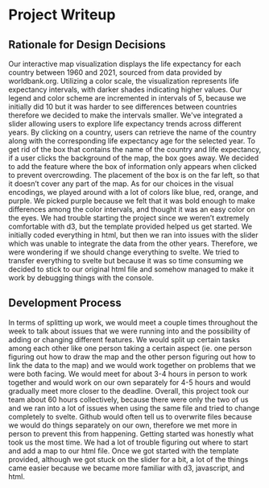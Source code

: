 # Project Writeup

## Rationale for Design Decisions

Our interactive map visualization displays the life expectancy for each country between 1960 and 2021, sourced from data provided by worldbank.org. Utilizing a color scale, the visualization represents life expectancy intervals, with darker shades indicating higher values. Our legend and color scheme are incremented in intervals of 5, because we initially did 10 but it was harder to see differences between countries therefore we decided to make the intervals smaller. We've integrated a slider allowing users to explore life expectancy trends across different years. By clicking on a country, users can retrieve the name of the country along with the corresponding life expectancy age for the selected year. To get rid of the box that contains the name of the country and life expectancy, if a user clicks the background of the map, the box goes away. We decided to add the feature where the box of information only appears when clicked to prevent overcrowding. The placement of the box is on the far left, so that it doesn’t cover any part of the map. As for our choices in the visual encodings, we played around with a lot of colors like blue, red, orange, and purple. We picked purple because we felt that it was bold enough to make differences among the color intervals, and thought it was an easy color on the eyes. We had trouble starting the project since we weren’t extremely comfortable with d3, but the template provided helped us get started. We initially coded everything in html, but then we ran into issues with the slider which was unable to integrate the data from the other years. Therefore, we were wondering if we should change everything to svelte. We tried to transfer everything to svelte but because it was so time consuming we decided to stick to our original html file and somehow managed to make it work by debugging things with the console.

## Development Process

In terms of splitting up work, we would meet a couple times throughout the week to talk about issues that we were running into and the possibility of adding or changing different features. We would split up certain tasks among each other like one person taking a certain aspect (ie. one person figuring out how to draw the map and the other person figuring out how to link the data to the map) and we would work together on problems that we were both facing. We would meet for about 3-4 hours in person to work together and would work on our own separately for 4-5 hours and would gradually meet more closer to the deadline. Overall, this project took our team about 60 hours collectively, because there were only the two of us and we ran into a lot of issues when using the same file and tried to change completely to svelte. Github would often tell us to overwrite files because we would do things separately on our own, therefore we met more in person to prevent this from happening. Getting started was honestly what took us the most time. We had a lot of trouble figuring out where to start and add a map to our html file. Once we got started with the template provided, although we got stuck on the slider for a bit, a lot of the things came easier because we became more familiar with d3, javascript, and html. 

